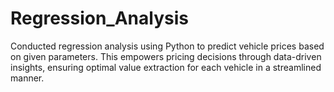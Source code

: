 # Regression_Analysis
Conducted regression analysis using Python to predict vehicle prices based on given parameters. This empowers pricing decisions through data-driven insights, ensuring optimal value extraction for each vehicle in a streamlined manner.
